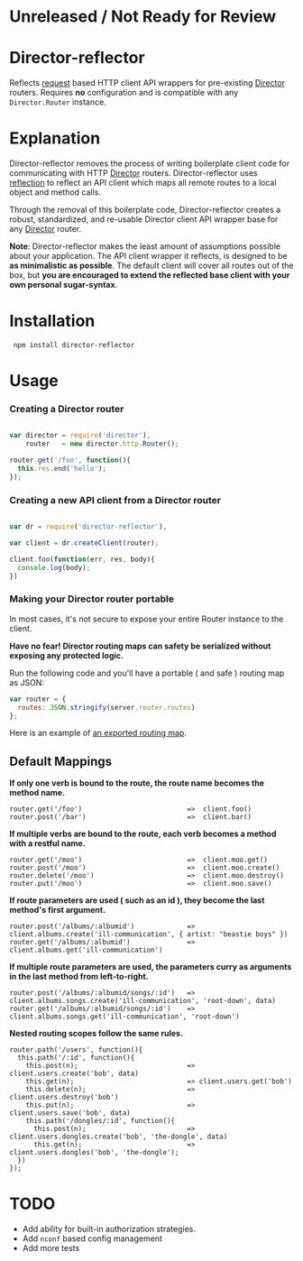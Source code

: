 # Unreleased / Not Ready for Review

# Director-reflector

Reflects [request](https://github.com/mikeal/request) based HTTP client API wrappers for pre-existing [Director](http://github.com/flatiron/director) routers. Requires **no**  configuration and is compatible with any `Director.Router` instance.

# Explanation

Director-reflector removes the process of writing boilerplate client code for communicating with HTTP [Director](http://github.com/flatiron/director) routers. Director-reflector uses <a href="http://en.wikipedia.org/wiki/Reflection_(computer_programming)">reflection</a> to reflect an API client which maps all remote routes to a local object and method calls.

Through the removal of this boilerplate code, Director-reflector creates a robust, standardized, and re-usable Director client API wrapper base for any [Director](http://github.com/flatiron/director) router.

**Note**: Director-reflector makes the least amount of assumptions possible about your application. The API client wrapper it reflects, is designed to be **as minimalistic as possible**. The default client will cover all routes out of the box, but **you are encouraged to extend the reflected base client with your own personal sugar-syntax**. 


# Installation

     npm install director-reflector

# Usage

### Creating a Director router

```js

var director = require('director'),
    router   = new director.http.Router();

router.get('/foo', function(){
  this.res.end('hello');
});

```
### Creating a new API client from a Director router


```js

var dr = require('director-reflector'),

var client = dr.createClient(router);

client.foo(function(err, res, body){
  console.log(body);
})
```

### Making your Director router portable

In most cases, it's not secure to expose your entire Router instance to the client.

**Have no fear! Director routing maps can safety be serialized without exposing any protected logic.**

Run the following code and you'll have a portable ( and safe ) routing map as JSON:

```js
var router = {
  routes: JSON.stringify(server.router.routes)
};
```

Here is an example of [an exported routing map](https://github.com/flatiron/director-reflector/blob/master/examples/exported-router.json).


## Default Mappings

**If only one verb is bound to the route, the route name becomes the method name.**

```
router.get('/foo')                          =>  client.foo()
router.post('/bar')                         =>  client.bar()
```

**If multiple verbs are bound to the route, each verb becomes a method with a restful name.**

```
router.get('/moo')                          =>  client.moo.get()
router.post('/moo')                         =>  client.moo.create()
router.delete('/moo')                       =>  client.moo.destroy()
router.put('/moo')                          =>  client.moo.save()
```

**If route parameters are used ( such as an id ), they become the last method's first argument.**

```
router.post('/albums/:albumid')             =>  client.albums.create('ill-communication', { artist: "beastie boys" })
router.get('/albums/:albumid')              =>  client.albums.get('ill-communication')
```

**If multiple route parameters are used, the parameters curry as arguments in the last method from left-to-right.**

```
router.post('/albums/:albumid/songs/:id')   =>  client.albums.songs.create('ill-communication', 'root-down', data)
router.get('/albums/:albumid/songs/:id')    =>  client.albums.songs.get('ill-communication', 'root-down')
```

**Nested routing scopes follow the same rules.**

```
router.path('/users', function(){             
  this.path('/:id', function(){               
    this.post(n);                           => client.users.create('bob', data)
    this.get(n);                            => client.users.get('bob')
    this.delete(n);                         => client.users.destroy('bob')
    this.put(n);                            => client.users.save('bob', data)
    this.path('/dongles/:id', function(){
      this.post(n);                         => client.users.dongles.create('bob', 'the-dongle', data)
      this.get(n);                          => client.users.dongles('bob', 'the-dongle');
  })
});
```

# TODO

 - Add ability for built-in authorization strategies. 
 - Add `nconf` based config management
 - Add more tests
